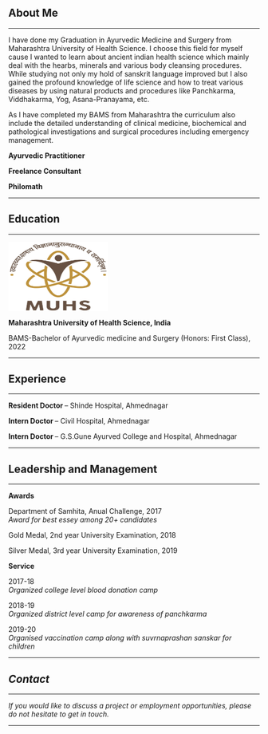 ## About Me

---

I have done my Graduation in Ayurvedic Medicine and Surgery from Maharashtra University of Health Science. I choose this field for myself cause I wanted to learn about ancient indian health science which mainly deal with the hearbs, minerals and various body cleansing procedures. While studying not only my hold of sanskrit language improved but I also gained the profound knowledge of life science and how to treat various diseases by using natural products and procedures like Panchkarma, Viddhakarma, Yog, Asana-Pranayama, etc.

As I have completed my BAMS from Maharashtra the curriculum also include the detailed understanding of clinical medicine, biochemical and pathological investigations and surgical procedures including emergency management.

**Ayurvedic Practitioner**

**Freelance Consultant**

**Philomath**

---

## Education

---

<img src="images/uni.jpg?raw=true" align="middle" width="200" height="140" alt="uni logos">

<b> Maharashtra University of Health Science, India </b>

BAMS-Bachelor of Ayurvedic medicine and Surgery (Honors: First Class),			 		           2022

---

## Experience

---

<b> Resident Doctor </b> – Shinde Hospital, Ahmednagar

<b> Intern Doctor </b> – Civil Hospital, Ahmednagar

<b> Intern Doctor </b> – G.S.Gune Ayurved College and Hospital, Ahmednagar

---

## Leadership and Management

---

**Awards**

Department of Samhita,  			                                        Anual Challenge, 2017 <br/>
<i> Award for best essey among 20+ candidates </i>

Gold Medal,  					                                   2nd year University Examination, 2018 <br/>

Silver Medal,                                             3rd year University Examination, 2019 <br/>

**Service**

2017-18 <br/>
<i> Organized college level blood donation camp </i> 

2018-19 <br/>
<i> Organized district level camp for awareness of panchkarma  </i>  

2019-20 <br/>
<i> Organised vaccination camp along with suvrnaprashan sanskar for children

---
  
## Contact

---

  If you would like to discuss a project or employment opportunities, please do not hesitate to get in touch.

---
